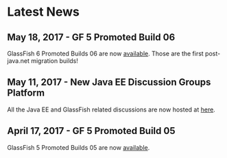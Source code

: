 # Latest News

## May 18, 2017 - GF 5 Promoted Build 06 ##

GlassFish 6 Promoted Builds 06 are now [available](download). Those are the first post-java.net migration builds!

## May 11, 2017 - New Java EE Discussion Groups Platform ##

All the Java EE and GlassFish related discussions are now hosted at [here](https://javaee.groups.io/g/javaee).

## April 17, 2017 - GF 5 Promoted Build 05 ##

GlassFish 5 Promoted Builds 05 are now [available](download).

